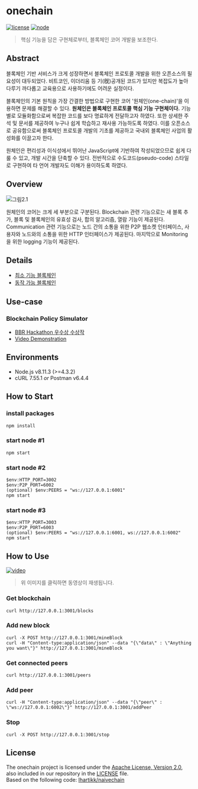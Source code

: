 # onechain   
[![license](https://img.shields.io/badge/license-Apache%202.0-blue.svg)](https://opensource.org/licenses/Apache-2.0)
[![node](https://img.shields.io/badge/node-%3E%3D4.3.2-brightgreen.svg)](https://nodejs.org/en/)   

> 핵심 기능을 담은 구현체로부터, 블록체인 코어 개발을 보조한다.

## Abstract
블록체인 기반 서비스가 크게 성장하면서 블록체인 프로토콜 개발을 위한 오픈소스의 필요성이 대두되었다. 비트코인, 이더리움 등 기(旣)공개된 코드가 있지만 복잡도가 높아 다루기 까다롭고 교육용으로 사용하기에도 어려운 실정이다.    
   
블록체인의 기본 원칙을 가장 간결한 방법으로 구현한 코어 '원체인(one-chain)'을 이용하면 문제를 해결할 수 있다. **원체인은 블록체인 프로토콜 핵심 기능 구현체이다.** 기능별로 모듈화함으로써 복잡한 코드를 보다 명료하게 전달하고자 하였다. 또한 상세한 주석 및 문서를 제공하여 누구나 쉽게 학습하고 재사용 가능하도록 하였다. 이를 오픈소스로 공유함으로써 블록체인 프로토콜 개발의 기초를 제공하고 국내외 블록체인 사업의 활성화를 이끌고자 한다.
   
원체인은 편리성과 이식성에서 뛰어난 JavaScript에 기반하여 작성되었으므로 쉽게 다룰 수 있고, 개발 시간을 단축할 수 있다. 전반적으로 수도코드(pseudo-code) 스타일로 구현하여 타 언어 개발자도 이해가 용이하도록 하였다.

## Overview
![그림2.1](https://github.com/JOYUJEONG/onechain/blob/master/images/2-1.png)

원체인의 코어는 크게 세 부분으로 구분된다. Blockchain 관련 기능으로는 새 블록 추가, 블록 및 블록체인의 유효성 검사, 합의 알고리즘, 열람 기능이 제공된다. Communication 관련 기능으로는 노드 간의 소통을 위한 P2P 웹소켓 인터페이스, 사용자와 노드와의 소통을 위한 HTTP 인터페이스가 제공된다. 마지막으로 Monitoring을 위한 logging 기능이 제공된다.

## Details
- [최소 기능 블록체인](https://github.com/JOYUJEONG/onechain/blob/master/1_minimal_functional/README.md)   
- [동작 가능 블록체인](https://github.com/JOYUJEONG/onechain/blob/master/2_drivable/README.md)

## Use-case

### Blockchain Policy Simulator
- [BBR Hackathon 우수상 수상작](http://decenter.sedaily.com/NewsView/1S639FV540)    
- [Video Demonstration](https://www.youtube.com/watch?v=aFcnPziT4FE)    

## Environments
- Node.js v8.11.3 (>=4.3.2)
- cURL 7.55.1 *or* Postman v6.4.4

## How to Start

### install packages
```
npm install
```
### start node #1
```
npm start
```
### start node #2
```
$env:HTTP_PORT=3002
$env:P2P_PORT=6002
(optional) $env:PEERS = "ws://127.0.0.1:6001"
npm start
```
### start node #3
```
$env:HTTP_PORT=3003
$env:P2P_PORT=6003
(optional) $env:PEERS = "ws://127.0.0.1:6001, ws://127.0.0.1:6002"
npm start
```

## How to Use
[![video](http://img.youtube.com/vi/NgkADMy8j6Y/0.jpg)](https://www.youtube.com/watch?v=NgkADMy8j6Y)   
> 위 이미지를 클릭하면 동영상이 재생됩니다.

### Get blockchain
```
curl http://127.0.0.1:3001/blocks
```

### Add new block
```
curl -X POST http://127.0.0.1:3001/mineBlock
curl -H "Content-type:application/json" --data "{\"data\" : \"Anything you want\"}" http://127.0.0.1:3001/mineBlock
```

### Get connected peers
```
curl http://127.0.0.1:3001/peers
```

### Add peer
```
curl -H "Content-type:application/json" --data "{\"peer\" : \"ws://127.0.0.1:6002\"}" http://127.0.0.1:3001/addPeer
```

### Stop
```
curl -X POST http://127.0.0.1:3001/stop
```

## License
The onechain project is licensed under the [Apache License, Version 2.0](https://opensource.org/licenses/Apache-2.0), also included in our repository in the [LICENSE](https://github.com/JOYUJEONG/onechain/blob/master/LICENSE) file.   
Based on the following code: [lhartikk/naivechain](https://github.com/lhartikk/naivechain)   
